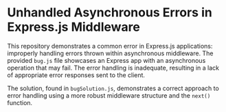 # Unhandled Asynchronous Errors in Express.js Middleware

This repository demonstrates a common error in Express.js applications: improperly handling errors thrown within asynchronous middleware. The provided `bug.js` file showcases an Express app with an asynchronous operation that may fail.  The error handling is inadequate, resulting in a lack of appropriate error responses sent to the client.

The solution, found in `bugSolution.js`, demonstrates a correct approach to error handling using a more robust middleware structure and the `next()` function.